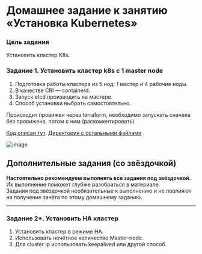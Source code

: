 # Домашнее задание к занятию «Установка Kubernetes»

### Цель задания

Установить кластер K8s.

### Задание 1. Установить кластер k8s с 1 master node

1. Подготовка работы кластера из 5 нод: 1 мастер и 4 рабочие ноды.
2. В качестве CRI — containerd.
3. Запуск etcd производить на мастере.
4. Способ установки выбрать самостоятельно.

Происходит провижен через terraform, необходимо запускать сначала без провижена, потом с ним (раскоментировать)

[Код описан тут](/automation_infra/homeworks/terraform/modules/m1-w4-k8s-cluster/vpc.tf).
[Директория с остальными файлами](/automation_infra/homeworks/terraform/modules/m1-w4-k8s-cluster)

![image](https://github.com/malkops/nah/assets/44001733/28578aab-8cd3-4ce4-a096-313d3a563654)

## Дополнительные задания (со звёздочкой)

**Настоятельно рекомендуем выполнять все задания под звёздочкой.** Их выполнение поможет глубже разобраться в материале.   
Задания под звёздочкой необязательные к выполнению и не повлияют на получение зачёта по этому домашнему заданию. 

------
### Задание 2*. Установить HA кластер

1. Установить кластер в режиме HA.
2. Использовать нечётное количество Master-node.
3. Для cluster ip использовать keepalived или другой способ.
